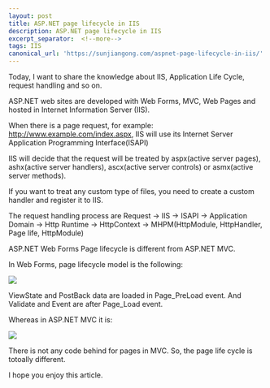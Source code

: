```yaml
---
layout: post
title: ASP.NET page lifecycle in IIS
description: ASP.NET page lifecycle in IIS
excerpt_separator:  <!--more-->
tags: IIS
canonical_url: 'https://sunjiangong.com/aspnet-page-lifecycle-in-iis/'
---
```



Today, I want to share the knowledge about IIS, Application Life Cycle, request handling and so on.


ASP.NET web sites are developed with Web Forms, MVC, Web Pages and hosted in Internet Information Server (IIS). 

<!--more-->

When  there is a page request, for example: http://www.example.com/index.aspx, IIS will use its Internet Server Application Programming Interface(ISAPI)

IIS will decide that the request will be treated by aspx(active server pages), ashx(active server handlers), ascx(active server controls) or asmx(active server methods).

If you want to treat any custom type of files, you need to create a custom handler and register it to IIS. 


The request handling process are Request -> IIS -> ISAPI -> Application Domain -> Http Runtime -> HttpContext -> MHPM(HttpModule, HttpHandler, Page life, HttpModule)


ASP.NET Web Forms Page lifecycle is different from ASP.NET MVC.

In Web Forms, page lifecycle model is the following:

![](./../../../assets/images/AspNetPageLifeCycle/webforms_lifecycle.png)

ViewState and PostBack data are loaded in Page_PreLoad event. And Validate and Event are after Page_Load event.


Whereas in ASP.NET MVC it is:

![](./../../../assets/images/AspNetPageLifeCycle/mvc_lifecycle.png)

There is not any code behind for pages in MVC. So, the page life cycle is totoally different.

I hope you enjoy this article. 

